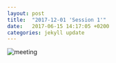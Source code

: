 ```yaml
---
layout: post
title:  "2017-12-01 'Session 1'"
date:   2017-06-15 14:17:05 +0200
categories: jekyll update
---
```



<img src="{{ site.url }}/assets/TTkorrekt.jpg" class="w-100" alt="meeting">
